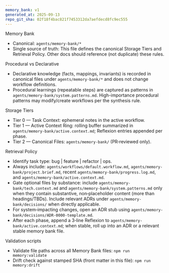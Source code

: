 ```yaml
---
memory_bank: v1
generated_at: 2025-09-13
repo_git_sha: 02f18f4bac821f7453312da7aefdecd8fc9ec555
---
```


Memory Bank

- Canonical: `agents/memory-bank/*`
- Single source of truth: This file defines the canonical Storage Tiers and Retrieval Policy. Other docs should reference (not duplicate) these rules.

Procedural vs Declarative
- Declarative knowledge (facts, mappings, invariants) is recorded in canonical files under `agents/memory-bank/*` and does not change workflow definitions.
- Procedural learnings (repeatable steps) are captured as patterns in `agents/memory-bank/system.patterns.md`. High-importance procedural patterns may modify/create workflows per the synthesis rule.

Storage Tiers
- Tier 0 — Task Context: ephemeral notes in the active workflow.
- Tier 1 — Active Context Ring: rolling buffer summarized in `agents/memory-bank/active.context.md`; Reflexion entries appended per phase.
- Tier 2 — Canonical Files: `agents/memory-bank/` (PR‑reviewed only).

Retrieval Policy
- Identify task type: bug | feature | refactor | ops.
- Always include: `agents/workflows/default.workflow.md`, `agents/memory-bank/project.brief.md`, recent `agents/memory-bank/progress.log.md`, and `agents/memory-bank/active.context.md`.
- Gate optional files by substance: include `agents/memory-bank/tech.context.md` and `agents/memory-bank/system.patterns.md` only when they contain substantive, non‑placeholder content (more than headings/TBDs). Include relevant ADRs under `agents/memory-bank/decisions/` when directly applicable.
- For system‑impacting changes, open an ADR stub using `agents/memory-bank/decisions/ADR-0000-template.md`.
- After each phase, append a 3‑line Reflexion to `agents/memory-bank/active.context.md`; when stable, roll up into an ADR or a relevant stable memory bank file.

Validation scripts
- Validate file paths across all Memory Bank files: `npm run memory:validate`
- Drift check against stamped SHA (front matter in this file): `npm run memory:drift`
